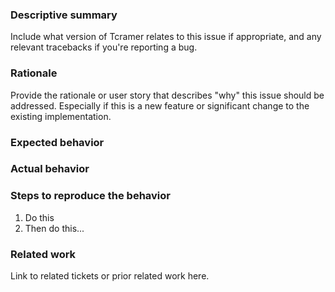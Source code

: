 ### Descriptive summary

Include what version of Tcramer relates to this issue if appropriate, and any relevant tracebacks if you're reporting a bug.

### Rationale

Provide the rationale or user story that describes "why" this issue should be addressed. Especially if this is a new feature or significant change to the existing implementation.

### Expected behavior

### Actual behavior

### Steps to reproduce the behavior

1. Do this
1. Then do this...

### Related work

Link to related tickets or prior related work here.
